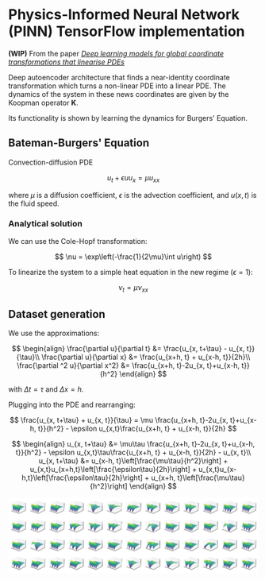 # Physics-Informed Neural Network (PINN) TensorFlow implementation
**(WIP)**
From the paper [_Deep learning models for global coordinate transformations that linearise PDEs_](https://www.cambridge.org/core/journals/european-journal-of-applied-mathematics/article/abs/deep-learning-models-for-global-coordinate-transformations-that-linearise-pdes/4C3252EA5D681D07D933AD31EE539192)

Deep autoencoder architecture that finds a near-identity coordinate transformation which turns a non-linear PDE into a linear PDE. 
The dynamics of the system in these news coordinates are given by the Koopman operator **K**.
  
Its functionality is shown by learning the dynamics for Burgers' Equation.

## Bateman-Burgers' Equation
Convection-diffusion PDE

$$
u_t + \epsilon u u_x = \mu u_{xx}
$$

where $\mu$ is a diffusion coefficient, $\epsilon$ is the advection coefficient, and $u(x, t)$ is the fluid speed.

### Analytical solution
We can use the Cole-Hopf transformation:

$$
\nu = \exp\left(-\frac{1}{2\mu}\int u\right) 
$$

To linearize the system to a simple heat equation in the new regime ($\epsilon = 1$):

$$
\nu_t = \mu\nu_{xx}
$$

## Dataset generation
We use the approximations:

$$
\begin{align}
\frac{\partial u}{\partial t} &= \frac{u_{x, t+\tau} - u_{x, t}}{\tau}\\
\frac{\partial u}{\partial x} &= \frac{u_{x+h, t} + u_{x-h, t}}{2h}\\
\frac{\partial ^2 u}{\partial x^2} &= \frac{u_{x+h, t}-2u_{x, t}+u_{x-h, t}}{h^2}
\end{align}
$$

with $\Delta t = \tau$ and $\Delta x = h$.

Plugging into the PDE and rearranging:

$$
\frac{u_{x, t+\tau} + u_{x, t}}{\tau} = \mu \frac{u_{x+h, t}-2u_{x, t}+u_{x-h, t}}{h^2} - \epsilon u_{x,t}\frac{u_{x+h, t} + u_{x-h, t}}{2h}
$$

$$
\begin{align}
u_{x, t+\tau} &= \mu\tau \frac{u_{x+h, t}-2u_{x, t}+u_{x-h, t}}{h^2} - \epsilon u_{x,t}\tau\frac{u_{x+h, t} + u_{x-h, t}}{2h} - u_{x, t}\\
u_{x, t+\tau} &= u_{x-h, t}\left[\frac{\mu\tau}{h^2}\right] + u_{x,t}u_{x+h,t}\left[\frac{\epsilon\tau}{2h}\right] + u_{x,t}u_{x-h,t}\left[\frac{\epsilon\tau}{2h}\right] + u_{x+h, t}\left[\frac{\mu\tau}{h^2}\right]
\end{align}
$$

<img src="images/burgers_data.png" align="center" width="1050px"> <br>
